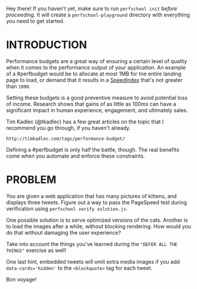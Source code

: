 Hey there! If you haven't yet, make sure to run `perfschool init` _before proceeding_.
It will create a `perfschool-playground` directory with everything you need to get started.

# INTRODUCTION

Performance budgets are a great way of ensuring a certain level of quality when it comes
to the performance output of your application. An example of a #perfbudget would be to
allocate at most 1MB for tne entire landing page to load, or demand that it results in a
[SpeedIndex](https://sites.google.com/a/webpagetest.org/docs/using-webpagetest/metrics/speed-index)
that's not greater than `1000`.

Setting these budgets is a good preventive measure to avoid potential loss of income.
Research shows that gains of as little as 100ms can have a significant impact in
human experience, engagement, and ultimately sales.

Tim Kadlec (@tkadlec) has a few great articles on the topic that I recommend you go through,
if you haven't already.

```
http://timkadlec.com/tags/performance-budget/
```

Defining a #perfbudget is only half the battle, though. The real benefits come when you
automate and enforce these constraints.

# PROBLEM

You are given a web application that has many pictures of kittens, and displays three tweets.
Figure out a way to pass the PageSpeed test during verification using `perfschool verify solution.js`.

One possible solution is to serve optimized versions of the cats. Another is to load the images after
a while, without blocking rendering. How would you do that without damaging the user experience?

Take into account the things you've learned during the `"DEFER ALL THE THINGS"` exercise as well!

One last hint, embedded tweets will omit extra media images if you add `data-cards='hidden'` to the
`<blockquote>` tag for each tweet.

Bon voyage!

